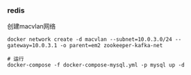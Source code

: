 ### redis

创建macvlan网络

```shell
docker network create -d macvlan --subnet=10.0.3.0/24 --gateway=10.0.3.1 -o parent=em2 zookeeper-kafka-net
```


```shell
# 运行
docker-compose -f docker-compose-mysql.yml -p mysql up -d

```